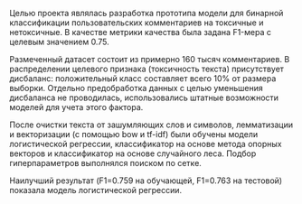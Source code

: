 Целью проекта являлась разработка прототипа модели для бинарной классификации пользовательских комментариев на токсичные и нетоксичные. В качестве метрики качества была задана F1-мера с целевым значением 0.75.

Размеченный датасет состоит из примерно 160 тысяч комментариев. В распределении целевого признака (токсичность текста) присутствует дисбаланс: положительный класс составляет всего 10% от размера выборки. Отдельно предобработка данных с целью уменьшения дисбаланса не проводилась, использовались штатные возможности моделей для учета этого фактора.

После очистки текста от зашумляющих слов и символов, лемматизации и векторизации (с помощью bow и tf-idf) были обучены модели логистической регрессии, классификатор на основе метода опорных векторов и классификатор на основе случайного леса. Подбор гиперпараметров выполнялся поиском по сетке.

Наилучший результат (F1=0.759 на обучающей, F1=0.763 на тестовой) показала модель логистической регрессии.
